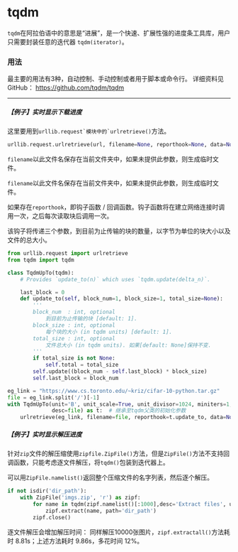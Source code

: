 # tqdm

`tqdm`在阿拉伯语中的意思是“进展”，是一个快速、扩展性强的进度条工具库，用户只需要封装任意的迭代器 `tqdm(iterator)`。

### 用法

最主要的用法有3种，自动控制、手动控制或者用于脚本或命令行。
详细资料见GitHub： https://github.com/tqdm/tqdm

---

##### **【例子】实时显示下载进度**

这里要用到``urllib.request`模块中的`urlretrieve()``方法。

```python
urllib.request.urlretrieve(url, filename=None, reporthook=None, data=None)
```

`filename`以此文件名保存在当前文件夹中，如果未提供此参数，则生成临时文件。

`filename`以此文件名保存在当前文件夹中，如果未提供此参数，则生成临时文件。

如果存在`reporthook`，即钩子函数 / 回调函数。钩子函数将在建立网络连接时调用一次，之后每次读取块后调用一次。

该钩子将传递三个参数，到目前为止传输的块的数量，以字节为单位的块大小以及文件的总大小。

```python
from urllib.request import urlretrieve
from tqdm import tqdm

class TqdmUpTo(tqdm):
    # Provides `update_to(n)` which uses `tqdm.update(delta_n)`.

    last_block = 0
    def update_to(self, block_num=1, block_size=1, total_size=None):
        '''
        block_num  : int, optional
            到目前为止传输的块 [default: 1].
        block_size : int, optional
            每个块的大小 (in tqdm units) [default: 1].
        total_size : int, optional
            文件总大小 (in tqdm units). 如果[default: None]保持不变.
        '''
        if total_size is not None:
            self.total = total_size
        self.update((block_num - self.last_block) * block_size)  
        self.last_block = block_num

eg_link = "https://www.cs.toronto.edu/~kriz/cifar-10-python.tar.gz"
file = eg_link.split('/')[-1]
with TqdmUpTo(unit='B', unit_scale=True, unit_divisor=1024, miniters=1,
              desc=file) as t:  # 继承至tqdm父类的初始化参数
    urlretrieve(eg_link, filename=file, reporthook=t.update_to, data=None)
```

##### 【例子】实时显示解压进度

针对`zip`文件的解压缩使用`zipfile.ZipFile()`方法，但是`ZipFile()`方法不支持回调函数，只能考虑逐文件解压，将`tqdm()`包装到迭代器上。

可以用`ZipFile.namelist()`返回整个压缩文件的名字列表，然后逐个解压。

```python
if not isdir('dir_path'):
    with ZipFile('imgs.zip', 'r') as zipf:   
        for name in tqdm(zipf.namelist()[:1000],desc='Extract files', unit='files'):
            zipf.extract(name, path='dir_path')
        zipf.close()
```

逐文件解压会增加解压时间：
同样解压10000张图片，``zipf.extractall()``方法耗时 8.81s；上述方法耗时 9.86s，多花时间 12%。
